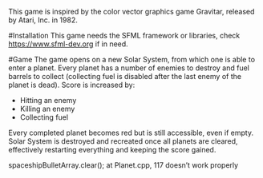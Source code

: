 This game is inspired by the color vector graphics game Gravitar, released by Atari, Inc. in 1982.

#Installation
This game needs the SFML framework or libraries, check https://www.sfml-dev.org if in need.

#Game
The game opens on a new Solar System, from which one is able to enter a planet. Every planet has a number of enemies to destroy and fuel barrels to collect (collecting fuel is disabled after the last enemy of the planet is dead).
Score is increased by:
- Hitting an enemy
- Killing an enemy
- Collecting fuel

Every completed planet becomes red but is still accessible, even if empty.
Solar System is destroyed and recreated once all planets are cleared, effectively restarting everything and keeping the score gained.


spaceshipBulletArray.clear(); at Planet.cpp, 117 doesn’t work properly